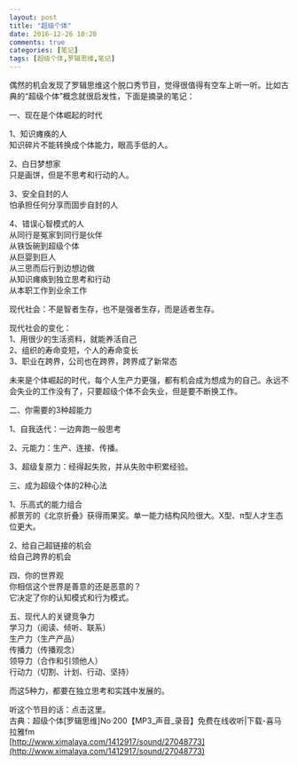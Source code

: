 ```yaml
---
layout: post
title: "超级个体"
date: 2016-12-26 10:20
comments: true
categories: [笔记]
tags: [超级个体,罗辑思维,笔记]
---
```

偶然的机会发现了罗辑思维这个脱口秀节目，觉得很值得有空车上听一听。比如古典的“超级个体”概念就很启发性，下面是摘录的笔记：  

一、现在是个体崛起的时代  

1、知识瘫痪的人  
知识碎片不能转换成个体能力，眼高手低的人。  

2、白日梦想家  
只是画饼，但是不思考和行动的人。  

3、安全自封的人  
怕承担任何分享而固步自封的人  

4、错误心智模式的人  
从同行是冤家到同行是伙伴  
从铁饭碗到超级个体  
从巨婴到巨人  
从三思而后行到边想边做  
从知识瘫痪到独立思考和行动  
从本职工作到业余工作  

现代社会：不是智者生存，也不是强者生存，而是适者生存。  

现代社会的变化：  
1、用很少的生活资料，就能养活自己  
2、组织的寿命变短，个人的寿命变长  
3、职业在跨界，公司也在跨界，跨界成了新常态  

未来是个体崛起的时代，每个人生产力更强，都有机会成为想成为的自己。永远不会失业的工作没有了，只要超级个体不会失业，但是要不断换工作。  

二、你需要的3种超能力  

1、自我迭代：一边奔跑一般思考  

2、元能力：生产、连接、传播。  

3、超级复原力：经得起失败，并从失败中积累经验。  

三、成为超级个体的2种心法  

1、乐高式的能力组合  
郝景芳的《北京折叠》获得雨果奖。单一能力结构风险很大。X型、π型人才生态位更大。  

2、给自己超链接的机会  
给自己跨界的机会  

四、你的世界观  
你相信这个世界是善意的还是恶意的？  
它决定了你的认知模式和行为模式。  

五、现代人的关键竞争力  
学习力（阅读、倾听、联系）  
生产力（生产产品）  
传播力（传播观念）  
领导力（合作和引领他人）  
行动力（切割、计划、行动、坚持）  


而这5种力，都要在独立思考和实践中发展的。  

听这个节目的话：点击这里。  
古典：超级个体[罗辑思维]No·200【MP3_声音_录音】免费在线收听|下载-喜马拉雅fm  
[http://www.ximalaya.com/1412917/sound/27048773](http://www.ximalaya.com/1412917/sound/27048773)  